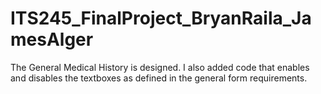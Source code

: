 # ITS245_FinalProject_BryanRaila_JamesAlger

The General Medical History is designed. I also added code that enables and disables the textboxes as defined in the general form requirements.
